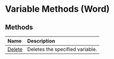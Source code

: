 
# Variable Methods (Word)

## Methods



|**Name**|**Description**|
|:-----|:-----|
|[Delete](2f7d4d3d-ffa8-2d2d-922c-13578e31df83.md)|Deletes the specified variable.|
